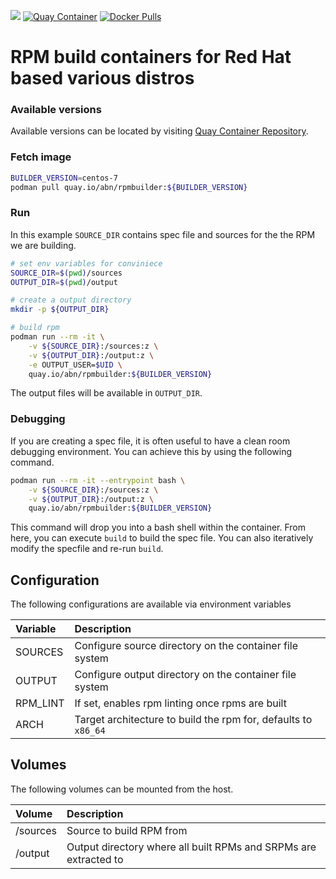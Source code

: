 [![](https://github.com/abn/rpmbuilder/workflows/Image%20Build/badge.svg)](https://github.com/abn/rpmbuilder/actions?query=workflow%3A%22Image+Build%22)
[![Quay Container](https://quay.io/repository/abn/rpmbuilder/status "Quay Container")](https://quay.io/repository/abn/rpmbuilder)
[![Docker Pulls](https://img.shields.io/docker/pulls/alectolytic/rpmbuilder.svg)](https://hub.docker.com/r/alectolytic/rpmbuilder/)

# RPM build containers for Red Hat based various distros

### Available versions

Available versions can be located by
visiting [Quay Container Repository](https://quay.io/repository/abn/rpmbuilder?tab=tags).

### Fetch image

```bash
BUILDER_VERSION=centos-7
podman pull quay.io/abn/rpmbuilder:${BUILDER_VERSION}
```

### Run

In this example `SOURCE_DIR` contains spec file and sources for the the RPM we are building.

```bash
# set env variables for conviniece
SOURCE_DIR=$(pwd)/sources
OUTPUT_DIR=$(pwd)/output

# create a output directory
mkdir -p ${OUTPUT_DIR}

# build rpm
podman run --rm -it \
    -v ${SOURCE_DIR}:/sources:z \
    -v ${OUTPUT_DIR}:/output:z \
    -e OUTPUT_USER=$UID \
    quay.io/abn/rpmbuilder:${BUILDER_VERSION}
```

The output files will be available in `OUTPUT_DIR`.

### Debugging

If you are creating a spec file, it is often useful to have a clean room debugging environment. You can achieve this by
using the following command.

```bash
podman run --rm -it --entrypoint bash \
    -v ${SOURCE_DIR}:/sources:z \
    -v ${OUTPUT_DIR}:/output:z \
    quay.io/abn/rpmbuilder:${BUILDER_VERSION}
```

This command will drop you into a bash shell within the container. From here, you can execute `build` to build the spec
file. You can also iteratively modify the specfile and re-run `build`.

## Configuration

The following configurations are available via environment variables

| Variable | Description                                                    |
|:---------|:---------------------------------------------------------------|
| SOURCES  | Configure source directory on the container file system        |
| OUTPUT   | Configure output directory on the container file system        |
| RPM_LINT | If set, enables rpm linting once rpms are built                |
| ARCH     | Target architecture to build the rpm for, defaults to `x86_64` |

## Volumes

The following volumes can be mounted from the host.

| Volume   | Description                                                      |
|:---------|:-----------------------------------------------------------------|
| /sources | Source to build RPM from                                         |
| /output  | Output directory where all built RPMs and SRPMs are extracted to |
